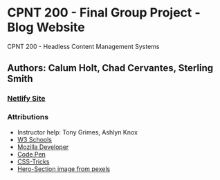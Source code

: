 # CPNT 200 - Final Group Project - Blog Website

CPNT 200 - Headless Content Management Systems

## Authors: Calum Holt, Chad Cervantes, Sterling Smith

<!-- Insert Netlify link below in () -->
### [Netlify Site]()

### Attributions
- Instructor help: Tony Grimes, Ashlyn Knox
- [W3 Schools](https://www.w3schools.com/)
- [Mozilla Developer](https://developer.mozilla.org/en-US/)
- [Code Pen](https://codepen.io/your-work)
- [CSS-Tricks](https://css-tricks.com/)
- [Hero-Section image from pexels](https://www.pexels.com/photo/close-up-photo-of-camera-shutter-414781/)
